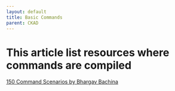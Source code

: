 ```yaml
---
layout: default
title: Basic Commands
parent: CKAD
---
```

# This article list resources where commands are compiled

[150 Command Scenarios by Bhargav Bachina](https://medium.com/bb-tutorials-and-thoughts/practice-enough-with-these-questions-for-the-ckad-exam-2f42d1228552)